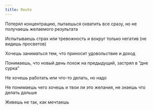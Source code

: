 ```yaml
---
title: Route
---
```


Потерял концентрацию, пытаешься охватить все сразу, но не получаешь желаемого
результата

Испытываешь страх или тревожность и вокруг только негатив (не видишь просветов)

Хочешь заниматься тем, что приносит удовольствие и доход

Понимаешь, что новый день похож на предыдущий, застрял в “дне сурка”

Не хочешь работать или что-то делать, но надо

Не понимаешь чего хочешь и твои ли это желания, не знаешь что делать дальше

Живешь не так, как мечтаешь
